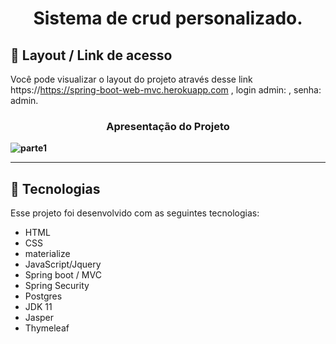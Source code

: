 

<h1 align="center"> Sistema de crud personalizado. </h1>


## 🔖 Layout / Link de acesso 

Você pode visualizar o layout do projeto através desse link https://https://spring-boot-web-mvc.herokuapp.com , login admin: , senha: admin.

<h3 align="center">Apresentação do Projeto </h3>

**![parte1](https://user-images.githubusercontent.com/48605830/130824421-b733c1ee-0b82-4106-8aab-164ee8cf4b1a.gif)**



<hr>

## 🚀 Tecnologias

Esse projeto foi desenvolvido com as seguintes tecnologias:

- HTML
- CSS
- materialize
- JavaScript/Jquery
- Spring boot / MVC
- Spring Security
- Postgres
- JDK 11
- Jasper
- Thymeleaf
